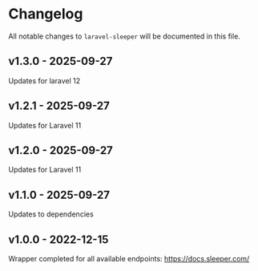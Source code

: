 # Changelog

All notable changes to `laravel-sleeper` will be documented in this file.

## v1.3.0 - 2025-09-27

Updates for laravel 12

## v1.2.1 - 2025-09-27

Updates for Laravel 11

## v1.2.0 - 2025-09-27

Updates for Laravel 11

## v1.1.0 - 2025-09-27

Updates to dependencies

## v1.0.0 - 2022-12-15

Wrapper completed for all available endpoints: https://docs.sleeper.com/
